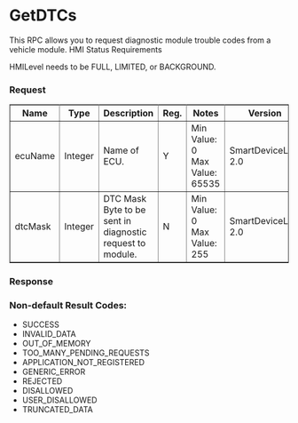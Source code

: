 # GetDTCs

This RPC allows you to request diagnostic module trouble codes from a vehicle module.
HMI Status Requirements

HMILevel needs to be FULL, LIMITED, or BACKGROUND.

### Request ###
<table border="1" rules="all">
  		<tr>
  			<th>Name</th>
  			<th>Type</th>
  			<th>Description</th>
                  <th>Reg.</th>
                <th>Notes</th>
  			<th>Version</th>
  		</tr>
  		<tr>
  			<td>ecuName</td>
  			<td>Integer</td>
  			<td>Name of ECU.</td>
                  <td>Y</td>
                  <td>Min Value: 0<br>Max Value: 65535</td>
  			<td>SmartDeviceLink 2.0 </td>
  		</tr>
  		<tr>
  			<td>dtcMask</td>
  			<td>Integer</td>
  			<td>DTC Mask Byte to be sent in diagnostic request to module.</td>
                  <td>N</td>
                  <td>Min Value: 0<br>Max Value: 255</td>
  			<td>SmartDeviceLink 2.0 </td>
  		</tr>
   </table>

### Response ###

### Non-default Result Codes: ###

* SUCCESS
* INVALID_DATA
* OUT_OF_MEMORY
* TOO_MANY_PENDING_REQUESTS
* APPLICATION_NOT_REGISTERED
* GENERIC_ERROR
* REJECTED  
* DISALLOWED
* USER_DISALLOWED
* TRUNCATED_DATA